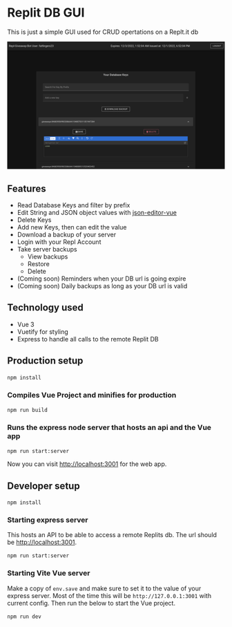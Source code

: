 # Replit DB GUI

This is just a simple GUI used for CRUD opertations on a Replt.it db

![Photo of app](pictures/photo-of-app.png)

## Features
* Read Database Keys and filter by prefix
* Edit String and JSON object values with [json-editor-vue](https://www.npmjs.com/package/json-editor-vue)
* Delete Keys
* Add new Keys, then can edit the value
* Download a backup of your server
* Login with your Repl Account
* Take server backups
  * View backups
  * Restore
  * Delete
* (Coming soon) Reminders when your DB url is going expire
* (Coming soon) Daily backups as long as your DB url is valid

## Technology used
* Vue 3
* Vuetify for styling
* Express to handle all calls to the remote Replit DB

## Production setup

```
npm install
```

### Compiles Vue Project and minifies for production

```
npm run build 
```

### Runs the express node server that hosts an api and the Vue app

```
npm run start:server
```

Now you can visit [http://localhost:3001](http://localhost:3001) for the web app.

## Developer setup

```
npm install
```

### Starting express server
This hosts an API to be able to access a remote Replits db.
The url should be [http://localhost:3001](http://localhost:3001). 
```
npm run start:server
```

### Starting Vite Vue server

Make a copy of `env.save` and make sure to set it to the value of your express server.
Most of the time this will be `http://127.0.0.1:3001` with current config. Then run the below to start the Vue project.
```
npm run dev
```

